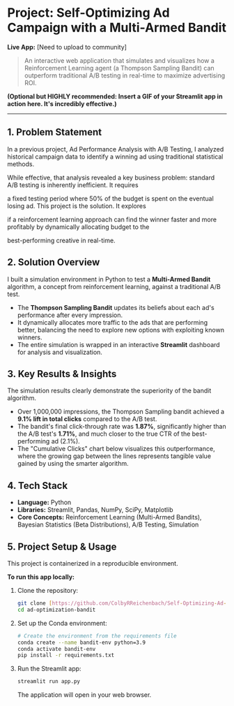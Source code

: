 # Project: Self-Optimizing Ad Campaign with a Multi-Armed Bandit

**Live App:** [Need to upload to community]

> An interactive web application that simulates and visualizes how a Reinforcement Learning agent (a Thompson Sampling Bandit) can outperform traditional A/B testing in real-time to maximize advertising ROI.

**(Optional but HIGHLY recommended: Insert a GIF of your Streamlit app in action here. It's incredibly effective.)**

---

## 1. Problem Statement

In a previous project, Ad Performance Analysis with A/B Testing, I analyzed historical campaign data to identify a winning ad using traditional statistical methods.

While effective, that analysis revealed a key business problem: standard A/B testing is inherently inefficient. It requires 

a fixed testing period where 50% of the budget is spent on the eventual losing ad. This project is the solution. It explores 

if a reinforcement learning approach can find the winner faster and more profitably by dynamically allocating budget to the 

best-performing creative in real-time.
## 2. Solution Overview

I built a simulation environment in Python to test a **Multi-Armed Bandit** algorithm, a concept from reinforcement learning, against a traditional A/B test.

* The **Thompson Sampling Bandit** updates its beliefs about each ad's performance after every impression.
* It dynamically allocates more traffic to the ads that are performing better, balancing the need to explore new options with exploiting known winners.
* The entire simulation is wrapped in an interactive **Streamlit** dashboard for analysis and visualization.

## 3. Key Results & Insights

The simulation results clearly demonstrate the superiority of the bandit algorithm.
* Over 1,000,000 impressions, the Thompson Sampling bandit achieved a **9.1% lift in total clicks** compared to the A/B test.
* The bandit's final click-through rate was **1.87%**, significantly higher than the A/B test's **1.71%**, and much closer to the true CTR of the best-performing ad (2.1%).
* The "Cumulative Clicks" chart below visualizes this outperformance, where the growing gap between the lines represents tangible value gained by using the smarter algorithm.

## 4. Tech Stack

* **Language:** Python
* **Libraries:** Streamlit, Pandas, NumPy, SciPy, Matplotlib
* **Core Concepts:** Reinforcement Learning (Multi-Armed Bandits), Bayesian Statistics (Beta Distributions), A/B Testing, Simulation

## 5. Project Setup & Usage

This project is containerized in a reproducible environment.

**To run this app locally:**
1.  Clone the repository:
    ```bash
    git clone [https://github.com/ColbyRReichenbach/Self-Optimizing-Ad-Campaign](https://github.com/ColbyRReichenbach/Self-Optimizing-Ad-Campaign)
    cd ad-optimization-bandit
    ```
2.  Set up the Conda environment:
    ```bash
    # Create the environment from the requirements file
    conda create --name bandit-env python=3.9
    conda activate bandit-env
    pip install -r requirements.txt
    ```
3.  Run the Streamlit app:
    ```bash
    streamlit run app.py
    ```
    The application will open in your web browser.